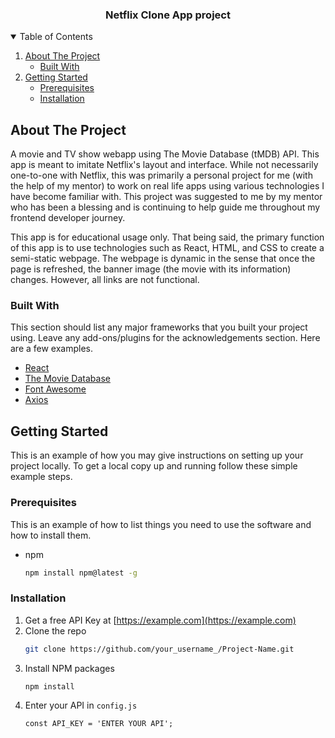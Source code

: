   <h3 align="center">Netflix Clone App project</h3>




<!-- TABLE OF CONTENTS -->
<details open="open">
  <summary>Table of Contents</summary>
  <ol>
    <li>
      <a href="#about-the-project">About The Project</a>
      <ul>
        <li><a href="#built-with">Built With</a></li>
      </ul>
    </li>
    <li>
      <a href="#getting-started">Getting Started</a>
      <ul>
        <li><a href="#prerequisites">Prerequisites</a></li>
        <li><a href="#installation">Installation</a></li>
      </ul>
  </ol>
</details>



<!-- ABOUT THE PROJECT -->
## About The Project

A movie and TV show webapp using The Movie Database (tMDB) API. This app is meant to imitate Netflix's layout and interface. While not necessarily one-to-one with Netflix, this was primarily a personal project for me (with the help of my mentor) to work on real life apps using various technologies I have become familiar with. 
This project was suggested to me by my mentor who has been a blessing and is continuing to help guide me throughout my frontend developer journey. 

This app is for educational usage only. That being said, the primary function of this app is to use technologies such as React, HTML, and CSS to create a semi-static webpage. The webpage is dynamic in the sense that once the page is refreshed, the banner image (the movie with its information) changes. However, all links are not functional. 


### Built With

This section should list any major frameworks that you built your project using. Leave any add-ons/plugins for the acknowledgements section. Here are a few examples.
* [React](https://reactjs.org/)
* [The Movie Database](https://www.themoviedb.org/)
* [Font Awesome](https://www.themoviedb.org/)
* [Axios](https://www.npmjs.com/package/axios)




<!-- GETTING STARTED -->
## Getting Started

This is an example of how you may give instructions on setting up your project locally.
To get a local copy up and running follow these simple example steps.

### Prerequisites

This is an example of how to list things you need to use the software and how to install them.
* npm
  ```sh
  npm install npm@latest -g
  ```

### Installation

1. Get a free API Key at [https://example.com](https://example.com)
2. Clone the repo
   ```sh
   git clone https://github.com/your_username_/Project-Name.git
   ```
3. Install NPM packages
   ```sh
   npm install
   ```
4. Enter your API in `config.js`
   ```JS
   const API_KEY = 'ENTER YOUR API';
   ```



